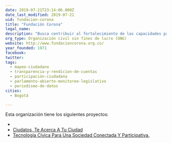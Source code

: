 ```yaml
---
date: 2019-07-21T23:14:06.000Z
date_last_modified: 2019-07-21
uid: fundacion-corona
title: "Fundación Corona"
legal_name: 
description: "Busca contribuir al fortalecimiento de las capacidades para impulsar el desarrollo social, la calidad de vida y la equidad en Colombia."
org_type: Organización civil sin fines de lucro (ONG)
website: http://www.fundacioncorona.org.co/
year_founded: 1971
facebook: 
twitter: 
tags:
  - mapeo-ciudadano
  - transparencia-y-rendicion-de-cuentas
  - participación-ciudadana
  - parlamento-abierto-monitoreo-legislativo
  - periodismo-de-datos
cities: 
  - Bogotá

---
```


Esta organización tiene los siguientes proyectos:

- [](/i/tecnologia-civica-para-una-sociedad-conectada-y-participativa.html)
- [Ciudatos, Te Acerca A Tu Ciudad](/i/ciudatos-te-acerca-a-tu-ciudad.html)
- [Tecnología Cívica Para Una Sociedad Conectada Y Participativa.](/i/tecnologia-civica-para-una-sociedad-conectada-y-participativa.html)

